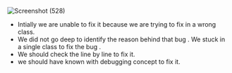 ![Screenshot (528)](https://github.com/learning-project-01/bookstore-app/assets/123824203/e81b3ec8-b0f4-495a-9483-78a1e412c639)
* Intially we are unable to fix it because we are trying to fix in a wrong class.
* We did not go deep to identify the reason behind that bug . We stuck in a single class to fix the bug .
* We should check the line by line to fix it.
* we should have known with debugging concept to fix it.

